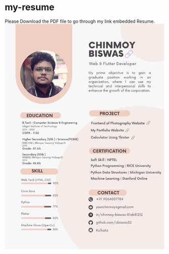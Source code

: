 # my-resume
Please Download the PDF file to go through my link embedded Resume. 
![alt text](https://github.com/cbiswas32/my-resume/blob/main/Chinmoy-Biswas-Resume.png?raw=true)

